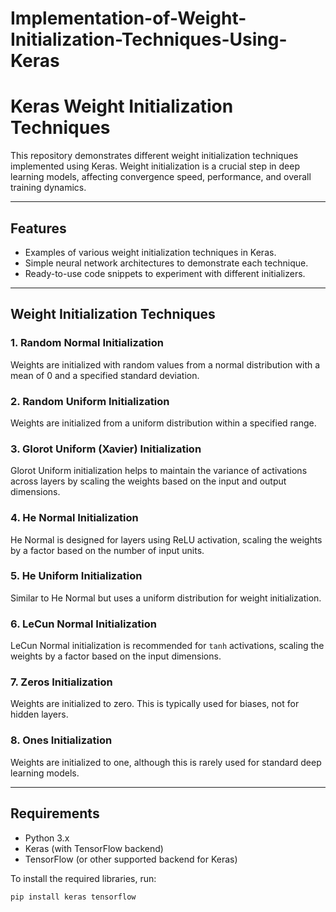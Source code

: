 # Implementation-of-Weight-Initialization-Techniques-Using-Keras

# Keras Weight Initialization Techniques

This repository demonstrates different weight initialization techniques implemented using Keras. Weight initialization is a crucial step in deep learning models, affecting convergence speed, performance, and overall training dynamics.

---

## Features

- Examples of various weight initialization techniques in Keras.
- Simple neural network architectures to demonstrate each technique.
- Ready-to-use code snippets to experiment with different initializers.

---

## Weight Initialization Techniques

### 1. **Random Normal Initialization**
Weights are initialized with random values from a normal distribution with a mean of 0 and a specified standard deviation.

### 2. **Random Uniform Initialization**
Weights are initialized from a uniform distribution within a specified range.

### 3. **Glorot Uniform (Xavier) Initialization**
Glorot Uniform initialization helps to maintain the variance of activations across layers by scaling the weights based on the input and output dimensions.

### 4. **He Normal Initialization**
He Normal is designed for layers using ReLU activation, scaling the weights by a factor based on the number of input units.

### 5. **He Uniform Initialization**
Similar to He Normal but uses a uniform distribution for weight initialization.

### 6. **LeCun Normal Initialization**
LeCun Normal initialization is recommended for `tanh` activations, scaling the weights by a factor based on the input dimensions.

### 7. **Zeros Initialization**
Weights are initialized to zero. This is typically used for biases, not for hidden layers.

### 8. **Ones Initialization**
Weights are initialized to one, although this is rarely used for standard deep learning models.

---

## Requirements

- Python 3.x
- Keras (with TensorFlow backend)
- TensorFlow (or other supported backend for Keras)

To install the required libraries, run:

```bash
pip install keras tensorflow
